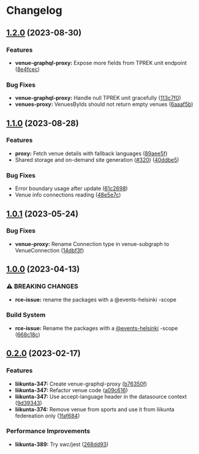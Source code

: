 # Changelog

## [1.2.0](https://github.com/City-of-Helsinki/events-helsinki-monorepo/compare/venue-graphql-proxy-v1.1.0...venue-graphql-proxy-v1.2.0) (2023-08-30)


### Features

* **venue-graphql-proxy:** Expose more fields from TPREK unit endpoint ([8e4fcec](https://github.com/City-of-Helsinki/events-helsinki-monorepo/commit/8e4fcec34492e3efd2d10f1afbb31d6b427ee52d))


### Bug Fixes

* **venue-graphql-proxy:** Handle null TPREK unit gracefully ([113c7f0](https://github.com/City-of-Helsinki/events-helsinki-monorepo/commit/113c7f01bc9f65714f71563bd76f1d98ecb5a76f))
* **venues-proxy:** VenuesByIds should not return empty venues ([6aaaf5b](https://github.com/City-of-Helsinki/events-helsinki-monorepo/commit/6aaaf5bb2076cf47ea9d703f2d283a2e26fe7405))

## [1.1.0](https://github.com/City-of-Helsinki/events-helsinki-monorepo/compare/venue-graphql-proxy-v1.0.1...venue-graphql-proxy-v1.1.0) (2023-08-28)


### Features

* **proxy:** Fetch venue details with fallback languages ([89aee5f](https://github.com/City-of-Helsinki/events-helsinki-monorepo/commit/89aee5f992063b4b8ecf0db2cfe8b69febcdad45))
* Shared storage and on-demand site generation ([#320](https://github.com/City-of-Helsinki/events-helsinki-monorepo/issues/320)) ([40ddbe5](https://github.com/City-of-Helsinki/events-helsinki-monorepo/commit/40ddbe50a18ff06d01f3664dae90266a5e6ec24d))


### Bug Fixes

* Error boundary usage after update ([61c2698](https://github.com/City-of-Helsinki/events-helsinki-monorepo/commit/61c269895366cc0652bb9c8f97375b234fb93d42))
* Venue info connections reading ([48e5e7c](https://github.com/City-of-Helsinki/events-helsinki-monorepo/commit/48e5e7c6f37e22ee5026898310c75cb5806eeb45))

## [1.0.1](https://github.com/City-of-Helsinki/events-helsinki-monorepo/compare/venue-graphql-proxy-v1.0.0...venue-graphql-proxy-v1.0.1) (2023-05-24)

### Bug Fixes

- **venue-proxy:** Rename Connection type in venue-subgraph to VenueConnection ([14dbf3f](https://github.com/City-of-Helsinki/events-helsinki-monorepo/commit/14dbf3f7a821e822ad35ff6fab061d8c8570e624))

## [1.0.0](https://github.com/City-of-Helsinki/events-helsinki-monorepo/compare/venue-graphql-proxy-v0.2.0...venue-graphql-proxy-v1.0.0) (2023-04-13)

### ⚠ BREAKING CHANGES

- **rce-issue:** rename the packages with a @events-helsinki -scope

### Build System

- **rce-issue:** Rename the packages with a [@events-helsinki](https://github.com/events-helsinki) -scope ([668c18c](https://github.com/City-of-Helsinki/events-helsinki-monorepo/commit/668c18ce7cbc28591172c0d0ddb74ffa04681e23))

## [0.2.0](https://github.com/City-of-Helsinki/events-helsinki-monorepo/compare/venue-graphql-proxy-v0.1.0...venue-graphql-proxy-v0.2.0) (2023-02-17)

### Features

- **liikunta-347:** Create venue-graphql-proxy ([b76350f](https://github.com/City-of-Helsinki/events-helsinki-monorepo/commit/b76350f0add5d9704e78e9a1dfcf9bc46e2a414b))
- **liikunta-347:** Refactor venue code ([a09c616](https://github.com/City-of-Helsinki/events-helsinki-monorepo/commit/a09c616099711ebde6cd2d84a21cc5ee3e5f048b))
- **liikunta-347:** Use accept-language header in the datasource context ([9d39343](https://github.com/City-of-Helsinki/events-helsinki-monorepo/commit/9d393437e814b0072bfb18a56d8322f493c7930c))
- **liikunta-374:** Remove venue from sports and use it from liikunta federeation only ([1faf684](https://github.com/City-of-Helsinki/events-helsinki-monorepo/commit/1faf68491a82bd82e3c0d9fb94f2fec7cacbb63b))

### Performance Improvements

- **liikunta-389:** Try swc/jest ([268dd93](https://github.com/City-of-Helsinki/events-helsinki-monorepo/commit/268dd93c6296d68be0fb8ccf866654a86b89758c))
